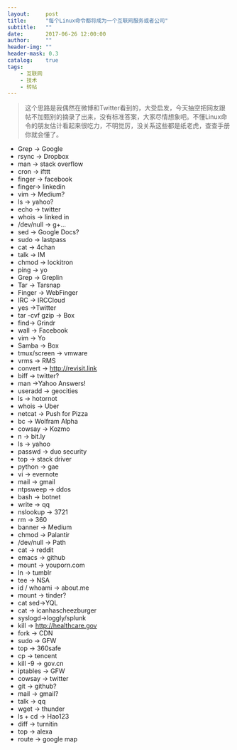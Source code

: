```yaml
---
layout:     post
title:      "每个Linux命令都将成为一个互联网服务或者公司"
subtitle:   ""
date:       2017-06-26 12:00:00
author:     ""
header-img: ""
header-mask: 0.3
catalog:    true
tags:
    - 互联网
    - 技术
    - 转帖
---
```


>这个思路是我偶然在微博和Twitter看到的，大受启发，今天抽空把网友跟帖不加甄别的摘录了出来，没有标准答案，大家尽情想象吧。不懂Linux命令的朋友估计看起来很吃力，不明觉厉，没关系这些都是纸老虎，查查手册你就会懂了。

* Grep -> Google
* rsync -> Dropbox
* man -> stack overflow
* cron -> ifttt
* finger -> facebook
* finger-> linkedin
* vim -> Medium?
* ls -> yahoo?
* echo -> twitter
* whois -> linked in
* /dev/null -> g+…
* sed -> Google Docs?
* sudo -> lastpass
* cat -> 4chan
* talk -> IM
* chmod -> lockitron
* ping -> yo
* Grep -> Greplin
* Tar -> Tarsnap
* Finger -> WebFinger
* IRC -> IRCCloud
* yes ->Twitter
* tar -cvf  gzip -> Box
* find-> Grindr
* wall -> Facebook
* vim -> Yo
* Samba -> Box
* tmux/screen -> vmware
* vrms -> RMS
* convert -> http://revisit.link
* biff -> twitter?
* man ->Yahoo Answers!
* useradd -> geocities
* ls -> hotornot
* whois -> Uber
* netcat -> Push for Pizza
* bc -> Wolfram Alpha
* cowsay -> Kozmo
* n -> bit.ly
* ls -> yahoo
* passwd -> duo security
* top -> stack driver
* python -> gae
* vi -> evernote
* mail -> gmail
* ntpsweep -> ddos
* bash -> botnet
* write -> qq
* nslookup -> 3721
* rm -> 360
* banner -> Medium
* chmod -> Palantir
* /dev/null -> Path
* cat -> reddit
* emacs -> github
* mount -> youporn.com 
* ln -> tumblr
* tee -> NSA
* id / whoami -> about.me
* mount -> tinder?
* cat sed->YQL
* cat -> icanhascheezburger
* syslogd->loggly/splunk
* kill -> http://healthcare.gov 
* fork -> CDN
* sudo -> GFW
* top -> 360safe
* cp -> tencent 
* kill -9 -> gov.cn
* iptables -> GFW
* cowsay -> twitter
* git -> github? 
* mail -> gmail?
* talk -> qq
* wget -> thunder
* ls + cd -> Hao123
* diff -> turnitin
* top -> alexa
* route -> google map


